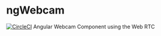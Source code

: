 # ngWebcam
[![CircleCI](https://circleci.com/gh/yoda-yoda/ngWebcam.svg?style=svg&circle-token=bd7730e62118865cc83f1d6100e922dc47e23243)](https://circleci.com/gh/yoda-yoda/ngWebcam)
Angular Webcam Component using the Web RTC
